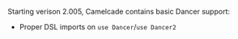 Starting verison 2.005, Camelcade contains basic Dancer support:

* Proper DSL imports on `use Dancer`/`use Dancer2`